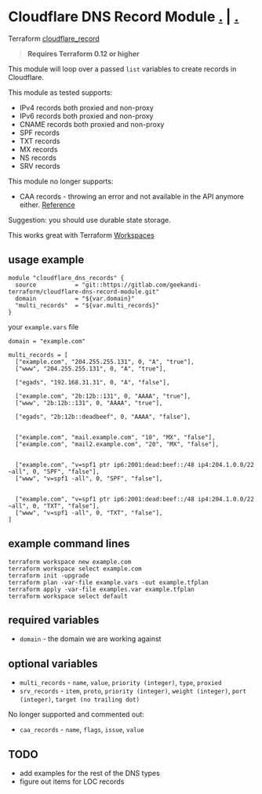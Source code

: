 # Cloudflare DNS Record Module [.](https://www.geekandi.com/2018/11/10/cloudflare-terraform-dns-records/) | [.](https://gitlab.com/geekandi-terraform/cloudflare-dns-record-module)

Terraform [cloudflare_record](https://www.terraform.io/docs/providers/cloudflare/r/record.html)

> **Requires Terraform 0.12 or higher**

This module will loop over a passed `list` variables to create records in Cloudflare.

This module as tested supports:
* IPv4 records both proxied and non-proxy
* IPv6 records both proxied and non-proxy
* CNAME records both proxied and non-proxy
* SPF records
* TXT records
* MX records
* NS records
* SRV records

This module no longer supports:
* CAA records - throwing an error and not available in the API anymore either. [Reference](https://api.cloudflare.com/#dns-records-for-a-zone-create-dns-record)

Suggestion: you should use durable state storage.

This works great with Terraform [Workspaces](https://www.terraform.io/docs/state/workspaces.html)

## usage example
```
module "cloudflare_dns_records" {
  source           = "git::https://gitlab.com/geekandi-terraform/cloudflare-dns-record-module.git"
  domain           = "${var.domain}"
  "multi_records"  = "${var.multi_records}"
}
```

your `example.vars` file
```
domain = "example.com"

multi_records = [
  ["example.com", "204.255.255.131", 0, "A", "true"],
  ["www", "204.255.255.131", 0, "A", "true"],

  ["egads", "192.168.31.31", 0, "A", "false"],

  ["example.com", "2b:12b::131", 0, "AAAA", "true"],
  ["www", "2b:12b::131", 0, "AAAA", "true"],

  ["egads", "2b:12b::deadbeef", 0, "AAAA", "false"],


  ["example.com", "mail.example.com", "10", "MX", "false"],
  ["example.com", "mail2.example.com", "20", "MX", "false"],


  ["example.com", "v=spf1 ptr ip6:2001:dead:beef::/48 ip4:204.1.0.0/22 ~all", 0, "SPF", "false"],
  ["www", "v=spf1 -all", 0, "SPF", "false"],


  ["example.com", "v=spf1 ptr ip6:2001:dead:beef::/48 ip4:204.1.0.0/22 ~all", 0, "TXT", "false"],
  ["www", "v=spf1 -all", 0, "TXT", "false"],
]
```

## example command lines
```
terraform workspace new example.com
terraform workspace select example.com
terraform init -upgrade
terraform plan -var-file example.vars -out example.tfplan
terraform apply -var-file examples.var example.tfplan
terraform workspace select default
```

## required variables
* `domain` - the domain we are working against

## optional variables
* `multi_records` - `name`, `value`, `priority (integer)`, `type`, `proxied`
* `srv_records` - `item`, `proto`, `priority (integer)`, `weight (integer)`, `port (integer)`, `target (no trailing dot)`

No longer supported and commented out:
* `caa_records` - `name`, `flags`, `issue`, `value`

## TODO
- add examples for the rest of the DNS types
- figure out items for LOC records
